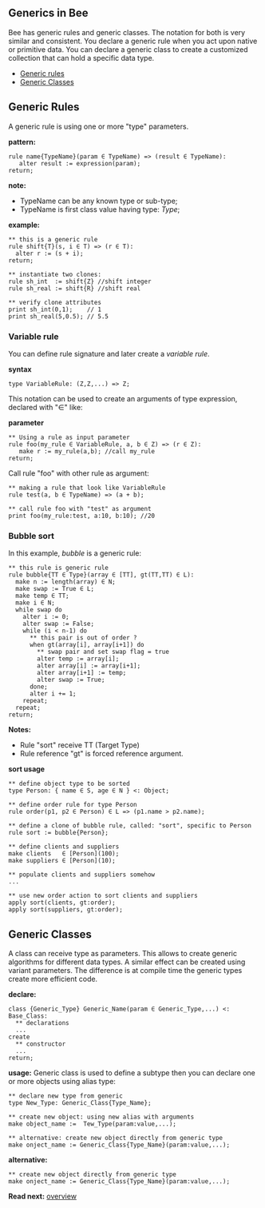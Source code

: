 ## Generics in Bee

Bee has generic rules and generic classes. The notation for both is very similar and consistent. You declare a generic rule when you act upon native or primitive data. You can declare a generic class to create a customized collection that can hold a specific data type.

* [Generic rules](#generic_rules)
* [Generic Classes](#generic_classes)

## Generic Rules

A generic rule is using one or more "type" parameters. 

**pattern:**
```
rule name{TypeName}(param ∈ TypeName) => (result ∈ TypeName):
   alter result := expression(param);
return;
```

**note:** 
* TypeName can be any known type or sub-type;
* TypeName is first class value having type: _Type_;

**example:**
```
** this is a generic rule
rule shift{T}(s, i ∈ T) => (r ∈ T):
  alter r := (s + i);
return;

** instantiate two clones:
rule sh_int  := shift{Z} //shift integer
rule sh_real := shift{R} //shift real

** verify clone attributes
print sh_int(0,1);    // 1
print sh_real(5,0.5); // 5.5
```

### Variable rule

You can define rule signature and later create a _variable rule_.

**syntax**
```
type VariableRule: (Z,Z,...) => Z;
```

This notation can be used to create an arguments of type expression, declared with "∈" like:

**parameter**

```
** Using a rule as input parameter
rule foo(my_rule ∈ VariableRule, a, b ∈ Z) => (r ∈ Z):
   make r := my_rule(a,b); //call my_rule 
return;
```

Call rule "foo" with other rule as argument:

```
** making a rule that look like VariableRule
rule test(a, b ∈ TypeName) => (a + b);

** call rule foo with "test" as argument
print foo(my_rule:test, a:10, b:10); //20
```

### Bubble sort

In this example, _bubble_ is a generic rule:

```** this rule is generic rule
rule bubble{TT ∈ Type}(array ∈ [TT], gt(TT,TT) ∈ L):
  make n := length(array) ∈ N; 
  make swap := True ∈ L;
  make temp ∈ TT;
  make i ∈ N;
  while swap do
    alter i := 0;
    alter swap := False;
    while (i < n-1) do
      ** this pair is out of order ?
      when gt(array[i], array[i+1]) do
        ** swap pair and set swap flag = true
        alter temp := array[i];
        alter array[i] := array[i+1];
        alter array[i+1] := temp;
        alter swap := True;
      done;
      alter i += 1;
    repeat;
  repeat;
return;
```

**Notes:**

* Rule "sort" receive TT (Target Type) 
* Rule reference "gt" is forced reference argument.

**sort usage**

```** define object type to be sorted
type Person: { name ∈ S, age ∈ N } <: Object;
** define order rule for type Person
rule order(p1, p2 ∈ Person) ∈ L => (p1.name > p2.name);
** define a clone of bubble rule, called: "sort", specific to Person
rule sort := bubble{Person};
** define clients and suppliers
make clients   ∈ [Person](100);
make suppliers ∈ [Person](10);
** populate clients and suppliers somehow
...
** use new order action to sort clients and suppliers
apply sort(clients, gt:order);
apply sort(suppliers, gt:order);
```

## Generic Classes

A class can receive type as parameters. This allows to create generic algorithms for different data types. A similar effect can be created using variant parameters. The difference is at compile time the generic types create more efficient code.

**declare:**
```
class {Generic_Type} Generic_Name(param ∈ Generic_Type,...) <: Base_Class:
  ** declarations
  ...
create
  ** constructor
  ...
return;
```

**usage:**
Generic class is used to define a subtype then you can declare one or more objects using alias type:

```
** declare new type from generic
type New_Type: Generic_Class{Type_Name};

** create new object: using new alias with arguments
make object_name :=  Tew_Type(param:value,...);

** alternative: create new object directly from generic type
make onject_name := Generic_Class{Type_Name}(param:value,...);
```

**alternative:**
```
** create new object directly from generic type
make onject_name := Generic_Class{Type_Name}(param:value,...);
```

**Read next:** [overview](./syntax/overview.md)